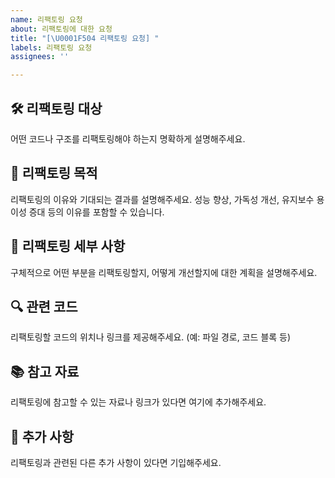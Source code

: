 ```yaml
---
name: 리팩토링 요청
about: 리팩토링에 대한 요청
title: "[\U0001F504 리팩토링 요청] "
labels: 리팩토링 요청
assignees: ''

---
```


## 🛠️ 리팩토링 대상

어떤 코드나 구조를 리팩토링해야 하는지 명확하게 설명해주세요.

## 🚀 리팩토링 목적

리팩토링의 이유와 기대되는 결과를 설명해주세요. 성능 향상, 가독성 개선, 유지보수 용이성 증대 등의 이유를 포함할 수 있습니다.

## 🔄 리팩토링 세부 사항

구체적으로 어떤 부분을 리팩토링할지, 어떻게 개선할지에 대한 계획을 설명해주세요.

## 🔍 관련 코드

리팩토링할 코드의 위치나 링크를 제공해주세요. (예: 파일 경로, 코드 블록 등)

## 📚 참고 자료

리팩토링에 참고할 수 있는 자료나 링크가 있다면 여기에 추가해주세요.

## 📝 추가 사항

리팩토링과 관련된 다른 추가 사항이 있다면 기입해주세요.
